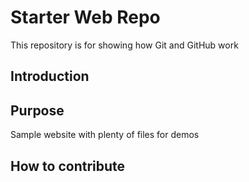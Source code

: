 # Starter Web Repo

This repository is for showing how Git and GitHub work

## Introduction
## Purpose

Sample website with plenty of files for demos

## How to contribute
